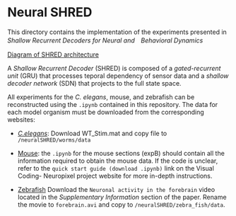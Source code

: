 # Neural SHRED

This directory contains the implementation of the experiments presented in *Shallow Recurrent Decoders for Neural and　Behavioral Dynamics*

[Diagram of SHRED architecture](shred_diagram.png)

A *Shallow Recurrent Decoder* (SHRED) is composed of a *gated-recurrent unit* (GRU) that processes teporal dependency of sensor data and a *shallow decoder network* (SDN) that projects to the full state space. 

All experiments for the *C. elegans*, mouse, and zebrafish can be reconstructed using the `.ipynb` contained in this repository. The data for each model organism must be downloaded from the corresponding websites: 

- [*C.elegans*](https://osf.io/2395t/): Download WT_Stim.mat and copy file to `/neuralSHRED/worms/data`

- [Mouse](https://allensdk.readthedocs.io/en/latest/visual_coding_neuropixels.html): the `.ipynb` for the mouse sections (expB) should contain all the information required to obtain the mouse data. If the code is unclear, refer to the `quick start guide (download .ipynb)` link on the Visual Coding- Neuropixel project website for more in-depth instructions. 

- [Zebrafish](https://www.nature.com/articles/nmeth.2434) Download the `Neuronal activity in the forebrain` video located in the *Supplementary Information* section of the paper. Rename the movie to `forebrain.avi` and copy to `/neuralSHRED/zebra_fish/data`.

